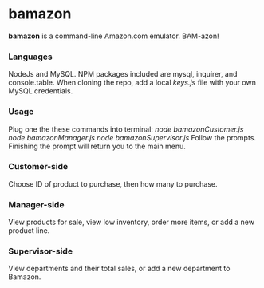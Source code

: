 # bamazon

**bamazon** is a command-line Amazon.com emulator. BAM-azon!

### Languages
NodeJs and MySQL. NPM packages included are mysql, inquirer, and console.table.
When cloning the repo, add a local _keys.js_ file with your own MySQL credentials. 

### Usage
Plug one the these commands into terminal:
 _node bamazonCustomer.js_
 _node bamazonManager.js_
 _node bamazonSupervisor.js_
Follow the prompts. Finishing the prompt will return you to the main menu. 

### Customer-side
Choose ID of product to purchase, then how many to purchase.

### Manager-side
View products for sale, view low inventory, order more items, or add a new product line.

### Supervisor-side
View departments and their total sales, or add a new department to Bamazon.

